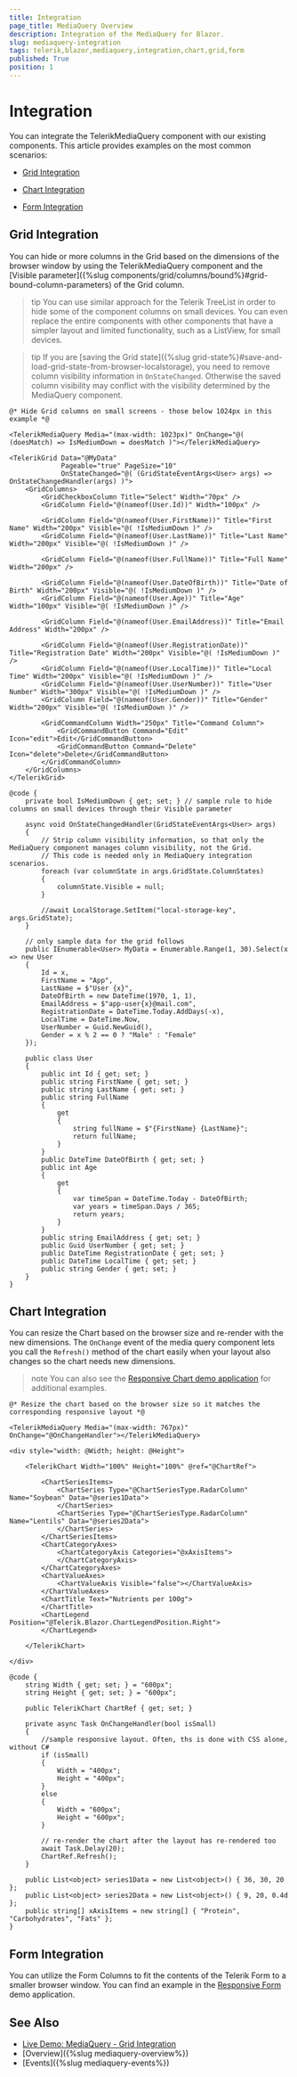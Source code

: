 ```yaml
---
title: Integration
page_title: MediaQuery Overview
description: Integration of the MediaQuery for Blazor.
slug: mediaquery-integration
tags: telerik,blazor,mediaquery,integration,chart,grid,form
published: True
position: 1
---
```


# Integration

You can integrate the TelerikMediaQuery component with our existing components. This article provides examples on the most common scenarios:

* [Grid Integration](#grid-integration)

* [Chart Integration](#chart-integration)

* [Form Integration](#form-integration)

## Grid Integration

You can hide or more columns in the Grid based on the dimensions of the browser window by using the TelerikMediaQuery component and the [Visible parameter]({%slug components/grid/columns/bound%}#grid-bound-column-parameters) of the Grid column.

>tip You can use similar approach for the Telerik TreeList in order to hide some of the component columns on small devices. You can even replace the entire components with other components that have a simpler layout and limited functionality, such as a ListView, for small devices.

>tip If you are [saving the Grid state]({%slug grid-state%}#save-and-load-grid-state-from-browser-localstorage), you need to remove column visibility information in `OnStateChanged`. Otherwise the saved column visibility may conflict with the visibility determined by the MediaQuery component.

````CSHTML
@* Hide Grid columns on small screens - those below 1024px in this example *@

<TelerikMediaQuery Media="(max-width: 1023px)" OnChange="@( (doesMatch) => IsMediumDown = doesMatch )"></TelerikMediaQuery>

<TelerikGrid Data="@MyData"
             Pageable="true" PageSize="10"
             OnStateChanged="@( (GridStateEventArgs<User> args) => OnStateChangedHandler(args) )">
    <GridColumns>
        <GridCheckboxColumn Title="Select" Width="70px" />
        <GridColumn Field="@(nameof(User.Id))" Width="100px" />
        
        <GridColumn Field="@(nameof(User.FirstName))" Title="First Name" Width="200px" Visible="@( !IsMediumDown )" />
        <GridColumn Field="@(nameof(User.LastName))" Title="Last Name" Width="200px" Visible="@( !IsMediumDown )" />
        
        <GridColumn Field="@(nameof(User.FullName))" Title="Full Name" Width="200px" />
        
        <GridColumn Field="@(nameof(User.DateOfBirth))" Title="Date of Birth" Width="200px" Visible="@( !IsMediumDown )" />
        <GridColumn Field="@(nameof(User.Age))" Title="Age" Width="100px" Visible="@( !IsMediumDown )" />
        
        <GridColumn Field="@(nameof(User.EmailAddress))" Title="Email Address" Width="200px" />
        
        <GridColumn Field="@(nameof(User.RegistrationDate))" Title="Registration Date" Width="200px" Visible="@( !IsMediumDown )" />
        <GridColumn Field="@(nameof(User.LocalTime))" Title="Local Time" Width="200px" Visible="@( !IsMediumDown )" />
        <GridColumn Field="@(nameof(User.UserNumber))" Title="User Number" Width="300px" Visible="@( !IsMediumDown )" />
        <GridColumn Field="@(nameof(User.Gender))" Title="Gender" Width="200px" Visible="@( !IsMediumDown )" />
        
        <GridCommandColumn Width="250px" Title="Command Column">
            <GridCommandButton Command="Edit" Icon="edit">Edit</GridCommandButton>
            <GridCommandButton Command="Delete" Icon="delete">Delete</GridCommandButton>
        </GridCommandColumn>
    </GridColumns>
</TelerikGrid>

@code {
    private bool IsMediumDown { get; set; } // sample rule to hide columns on small devices through their Visible parameter

    async void OnStateChangedHandler(GridStateEventArgs<User> args)
    {
        // Strip column visibility information, so that only the MediaQuery component manages column visibility, not the Grid.
        // This code is needed only in MediaQuery integration scenarios.
        foreach (var columnState in args.GridState.ColumnStates)
        {
            columnState.Visible = null;
        }

        //await LocalStorage.SetItem("local-storage-key", args.GridState);
    }

    // only sample data for the grid follows
    public IEnumerable<User> MyData = Enumerable.Range(1, 30).Select(x => new User
    {
        Id = x,
        FirstName = "App",
        LastName = $"User {x}",
        DateOfBirth = new DateTime(1970, 1, 1),
        EmailAddress = $"app-user{x}@mail.com",
        RegistrationDate = DateTime.Today.AddDays(-x),
        LocalTime = DateTime.Now,
        UserNumber = Guid.NewGuid(),
        Gender = x % 2 == 0 ? "Male" : "Female"
    });

    public class User
    {
        public int Id { get; set; }
        public string FirstName { get; set; }
        public string LastName { get; set; }
        public string FullName
        {
            get
            {
                string fullName = $"{FirstName} {LastName}";
                return fullName;
            }
        }
        public DateTime DateOfBirth { get; set; }
        public int Age
        {
            get
            {
                var timeSpan = DateTime.Today - DateOfBirth;
                var years = timeSpan.Days / 365;
                return years;
            }
        }
        public string EmailAddress { get; set; }
        public Guid UserNumber { get; set; }
        public DateTime RegistrationDate { get; set; }
        public DateTime LocalTime { get; set; }
        public string Gender { get; set; }
    }
}
````

## Chart Integration

You can resize the Chart based on the browser size and re-render with the new dimensions. The `OnChange` event of the media query component lets you call the `Refresh()` method of the chart easily when your layout also changes so the chart needs new dimensions.

>note You can also see the <a href="https://github.com/telerik/blazor-ui/tree/master/chart/responsive-chart" target="_blank">Responsive Chart demo application</a> for additional examples.

````CSHMTL
@* Resize the chart based on the browser size so it matches the corresponding responsive layout *@

<TelerikMediaQuery Media="(max-width: 767px)" OnChange="@OnChangeHandler"></TelerikMediaQuery>

<div style="width: @Width; height: @Height">

    <TelerikChart Width="100%" Height="100%" @ref="@ChartRef">

        <ChartSeriesItems>
            <ChartSeries Type="@ChartSeriesType.RadarColumn" Name="Soybean" Data="@series1Data">
            </ChartSeries>
            <ChartSeries Type="@ChartSeriesType.RadarColumn" Name="Lentils" Data="@series2Data">
            </ChartSeries>
        </ChartSeriesItems>
        <ChartCategoryAxes>
            <ChartCategoryAxis Categories="@xAxisItems">
            </ChartCategoryAxis>
        </ChartCategoryAxes>
        <ChartValueAxes>
            <ChartValueAxis Visible="false"></ChartValueAxis>
        </ChartValueAxes>
        <ChartTitle Text="Nutrients per 100g">
        </ChartTitle>
        <ChartLegend Position="@Telerik.Blazor.ChartLegendPosition.Right">
        </ChartLegend>

    </TelerikChart>

</div>

@code {
    string Width { get; set; } = "600px";
    string Height { get; set; } = "600px";

    public TelerikChart ChartRef { get; set; }

    private async Task OnChangeHandler(bool isSmall)
    {
        //sample responsive layout. Often, ths is done with CSS alone, without C#
        if (isSmall)
        {
            Width = "400px";
            Height = "400px";
        }
        else
        {
            Width = "600px";
            Height = "600px";
        }

        // re-render the chart after the layout has re-rendered too
        await Task.Delay(20);
        ChartRef.Refresh();
    }

    public List<object> series1Data = new List<object>() { 36, 30, 20 };
    public List<object> series2Data = new List<object>() { 9, 20, 0.4d };
    public string[] xAxisItems = new string[] { "Protein", "Carbohydrates", "Fats" };
}
````

## Form Integration

You can utilize the Form Columns to fit the contents of the Telerik Form to a smaller browser window. You can find an example in the <a href="https://github.com/telerik/blazor-ui/tree/master/form/responsive-form" target="_blank">Responsive Form</a> demo application.

## See Also
  
  * [Live Demo: MediaQuery - Grid Integration](https://demos.telerik.com/blazor-ui/mediaquery/grid-integration)
  * [Overview]({%slug mediaquery-overview%})
  * [Events]({%slug mediaquery-events%})

   
